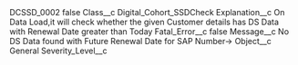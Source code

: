 <?xml version="1.0" encoding="UTF-8"?>
<CustomMetadata xmlns="http://soap.sforce.com/2006/04/metadata" xmlns:xsi="http://www.w3.org/2001/XMLSchema-instance" xmlns:xsd="http://www.w3.org/2001/XMLSchema">
    <label>DCSSD_0002</label>
    <protected>false</protected>
    <values>
        <field>Class__c</field>
        <value xsi:type="xsd:string">Digital_Cohort_SSDCheck</value>
    </values>
    <values>
        <field>Explanation__c</field>
        <value xsi:type="xsd:string">On Data Load,it will check whether the given Customer details has DS Data with Renewal Date greater than Today</value>
    </values>
    <values>
        <field>Fatal_Error__c</field>
        <value xsi:type="xsd:boolean">false</value>
    </values>
    <values>
        <field>Message__c</field>
        <value xsi:type="xsd:string">No DS Data found with Future Renewal Date for SAP Number-&gt;</value>
    </values>
    <values>
        <field>Object__c</field>
        <value xsi:type="xsd:string">General</value>
    </values>
    <values>
        <field>Severity_Level__c</field>
        <value xsi:nil="true"/>
    </values>
</CustomMetadata>
